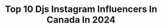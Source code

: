 ---
title: Top 10 Djs Instagram Influencers In Canada In 2024
description: >-
  Find top djs Instagram influencers in Canada in 2024. Most popular hashtags: #punjabiwedding #melodichouse #vancouver.
platform: Instagram
hits: 38
text_top: Analyze the best Instagram influencers on inBeat.
text_bottom: Our database holds 38 Instagram influencers like this in Canada for you to collaborate.
profiles:
  - username: "edwinsbook"
    fullname: >-
      edwin
    bio: >-
      cat dad. i manage some djs, invest in some internet coins and run a label / a&r at sony records previously: startup founder // touring button pusher
    location: "Canada"
    followers: 8587
    engagement: 453
    commentsToLikes: 0.051863
    id: ck0u0i793tsod0i19t6t66z83
    verified: false
    hashtags: "#oceanmeetsmusic, #blackouttuesday, #oneofnone, #ad"
  - username: "djsp_music"
    fullname: >-
      PartyWithSP [Frequency Ent]
    bio: >-
      🎧 OPEN FORMAT DJ / PRODUCER 🌎 BOOKINGS / COLABS VIA EMAIL 📧 INFO@DJSPMUSIC.COM 🔻 LISTEN TO MY MIXES BELOW🔻
    location: "Canada"
    followers: 2961
    engagement: 2044
    commentsToLikes: 0.055521
    id: ck14kv81jrh3h0i19503pz9jy
    verified: false
    hashtags: "#freqdjs, #frequencyent, #partywithsp, #tiktokindia"
  - username: "djscottyscratch"
    fullname: >-
      its scotty baby
    bio: >-
      @djcity @membersonly.to
    location: "Canada"
    followers: 12410
    engagement: 524
    commentsToLikes: 0.067335
    id: ck55mipnd41vn0i11wxomu9wt
    verified: false
    hashtags: ""
  - username: "djsiavash"
    fullname: >-
      Siavash Ashrafinia
    bio: >-
      Get Physical | Mobilee | Poker Flat | 8Bit ➕ Labelboss @youplusoneca ➕ Resident @baramericas #𝗟𝗮𝘀𝘁𝗡𝗶𝗴𝗵𝘁𝗦𝗶𝗮𝘃𝗮𝘀𝗵𝗦𝗮𝘃𝗲𝗱𝗠𝘆𝗟𝗶𝗳𝗲 🧙🏼‍♂️
    location: "Canada"
    followers: 20807
    engagement: 198
    commentsToLikes: 0.029928
    id: ck6u8oq36ssz30j71ejsmnfu6
    verified: false
    hashtags: "#ypomusic, #melodichouse, #lastnightsiavashsavedmylife, #longliveundergound"
  - username: "therealdjshowtime"
    fullname: >-
      DJ Showtime
    bio: >-
      @KodakBlack & SG Official DJ Management For @CStunna2xx CEO BC Bravehearts
    location: "Canada"
    followers: 108657
    engagement: 58
    commentsToLikes: 0.035071
    id: ck5q2yt18ifec0i11evb0yb5e
    verified: false
    hashtags: "#pdp, #djshowtime, #trapsuperfly, #migogang"
  - username: "whippedcream"
    fullname: >-
      WHIPPED CREAM
    bio: >-
      MY TOUR ON SALE NOW LINK IN BIO🌎🚾 @cherrypit66 for my beats 💿
    location: "Canada"
    followers: 171068
    engagement: 274
    commentsToLikes: 0.002774
    id: ck0tzljx4qs3k0i19jn1wg8au
    verified: true
    hashtags: "#edm, #viralreels, #dj, #explore"
  - username: "deejayjsg"
    fullname: >-
      Jimmy Grover
    bio: >-
      DJ JSG 🎹 DJ / MC International Wedding & Event DJ 🌍 ✈️ Available Worldwide 📧 book@deejayjsg.ca
    location: "Canada"
    followers: 110375
    engagement: 101
    commentsToLikes: 0.029857
    id: ck6ub5txx7n640j719lbrnkp3
    verified: false
    hashtags: "#reelitfeelit, #hosted, #travelcouple, #sikhwedding"
  - username: "furcoatmusic"
    fullname: >-
      Fur Coat
    bio: >-
      Owner @oddityrecordings •EU & ROW: daniel@jackmode.com •N & S AMERICA: rs@thebullittagency.com •For other inquiries: furcoatmusic@gmail.com
    location: "Canada"
    followers: 100557
    engagement: 21
    commentsToLikes: 0.047756
    id: ck5pwgmjzmpbu0i11so9epqu3
    verified: true
    hashtags: "#electronicmusic, #furcoatmusic, #melodichouseandtechno, #melodichouse"
  - username: "djarems"
    fullname: >-
      Andre Arems El-Baba
    bio: >-
      Faction Sound - Vancouver/Worldwide @factionsound
    location: "Canada"
    followers: 8341
    engagement: 198
    commentsToLikes: 0.073223
    id: ck15u5y6blkko0i195ksgtybw
    verified: false
    hashtags: "#twitch, #reggae, #dancehall, #theshowmustbepaused"
  - username: "jagphotostudios"
    fullname: >-
      Jag Photo Studios
    bio: >-
      ✉️: info@jagphotostudios.com Monochrome : @aaelia.co
    location: "Canada"
    followers: 19915
    engagement: 1570
    commentsToLikes: 0.016900
    id: ck5qa6occetns0i11lozlrspm
    verified: false
    hashtags: "#realweddings, #luxurywedding, #weddingphotography, #bridal"
---
